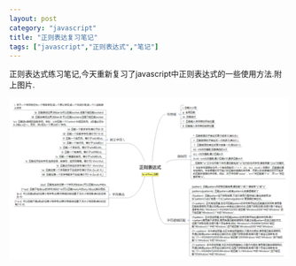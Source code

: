 ```yaml
---
layout: post
category: "javascript"
title: "正则表达复习笔记"
tags: ["javascript","正则表达式","笔记"]
---
```

正则表达式练习笔记,今天重新复习了javascript中正则表达式的一些使用方法.附上图片.

<a href="/images/regexp.png" title="regexp" target="_blank"><img src="/images/regexp.png" class="img-responsive" alt="regexp"></a>